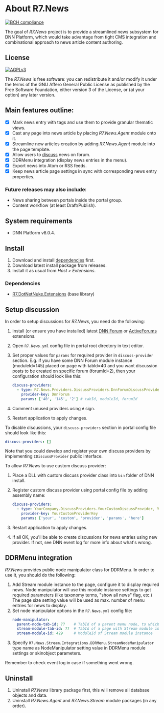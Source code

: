 # About R7.News

[![BCH compliance](https://bettercodehub.com/edge/badge/roman-yagodin/R7.News)](https://bettercodehub.com/)

The goal of *R7.News* project is to provide a streamlined news subsystem for DNN Platform,
which would take advantage from tight CMS integration and combinational approach to news article content authoring.

## License

[![AGPLv3](https://www.gnu.org/graphics/agplv3-155x51.png)](https://www.gnu.org/licenses/agpl-3.0.html)

The *R7.News* is free software: you can redistribute it and/or modify it under the terms of
the GNU Affero General Public License as published by the Free Software Foundation, either version 3 of the License,
or (at your option) any later version.

## Main features outline:

- [x] Mark news entry with tags and use them to provide granular thematic views.
- [x] Cast any page into news article by placing *R7.News.Agent* module onto it.
- [x] Streamline new articles creation by adding *R7.News.Agent* module into the page template.
- [x] Allow users to [discuss](#discuss) news on forum.
- [x] DDRMenu integration (display news entries in the menu).
- [x] Export news into Atom or RSS feeds.
- [x] Keep news article page settings in sync with corresponding news entry properties.

### Future releases may also include:

* News sharing between portals inside the portal group.
* Content workflow (at least Draft/Publish).

## System requirements

* DNN Platform v8.0.4.

## Install

1. Download and install [dependencies](#dependencies) first.
2. Download latest install package from releases.
3. Install it as usual from *Host &gt; Extensions*.

### <a name="dependencies">Dependencies</a>

* [R7.DotNetNuke.Extensions](https://github.com/roman-yagodin/R7.DotNetNuke.Extensions) (base library)

## <a name="discuss">Setup discussion</a>

In order to setup discussions for *R7.News*, you need do the following:

1. Install (or ensure you have installed) latest [DNN Forum](https://github.com/juvander/DotNetNuke-Forum)
   or [ActiveForums](https://github.com/ActiveForums/ActiveForums) extensions.
2. Open `R7.News.yml` config file in portal root directory in text editor.
3. Set proper values for `params` for required provider in `discuss-provider` section.
   E.g. if you have some DNN Forum module instance (moduleId=145) placed on page with tabId=40
   and you want discussion posts to be created on specific forum (forumId=2), then your configuration
   should look like this:

   ```YAML
   discuss-providers:
     - type: R7.News.Providers.DiscussProviders.DnnForumDiscussProvider
       provider-key: DnnForum
       params: ['40', '145', '2'] # tabId, moduleId, forumId
    ```

4. Comment unused providers using `#` sign.
5. Restart application to apply changes.

To disable discussions, your `discuss-providers` section in portal config file should look like this:

```YAML
discuss-providers: []
```

Note that you could develop and register your own discuss providers by implementing `IDiscussProvider` public interface.

To allow *R7.News* to use custom discuss provider:

1. Place a DLL with custom discuss provider class into `bin` folder of DNN install.
2. Register custom discuss provider using portal config file by adding assembly name:

   ```YAML
   discuss-providers:
     - type: YourCompany.DiscussProviders.YourCustomDiscussProvider, YourCompany.DiscussProviders
       provider-key: YourCustomProviderKey
       params: ['your', 'custom', 'provider', 'params', 'here']
    ```

3. Restart application to apply changes.
4. If all OK, you'll be able to create discussions for news entries using new provider.
   If not, see DNN event log for more info about what's wrong.

## DDRMenu integration

*R7.News* provides public node manipulator class for DDRMenu. In order to use it, you should do the following:

1. Add Stream module instance to the page, configure it to display required news. Node manipulator will use this module
   instance settings to get required parameters (like taxonomy terms, &quot;show all news&quot; flag, etc.)
   The page size setting value will be used as max. number of menu entries for news to display.
2. Set node manipulator options in the `R7.News.yml` config file:
   ```YAML
   node-manipulator:
     parent-node-tab-id: 77    # TabId of a parent menu node, to which news entries will be added as children
     stream-module-tab-id: 77  # TabId of a page with Stream module instance
     stream-module-id: 429     # ModuleId of Stream module instance
   ```
3. Specify `R7.News.Stream.Integrations.DDRMenu.StreamNodeManipulator` type name as NodeManipulator
   setting value in DDRMenu module settings or skinobject parameters.

Remember to check event log in case if something went wrong.

## Uninstall

1. Uninstall *R7.News* library package first, this will remove all database objects and data.
2. Uninstall *R7.News.Agent* and *R7.News.Stream* module packages (in any order).
